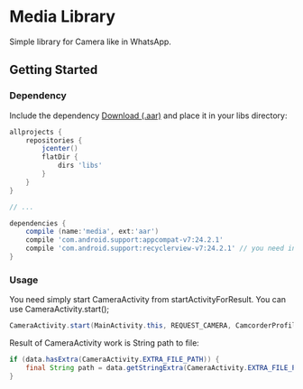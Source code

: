 # Media Library

Simple library for Camera like in WhatsApp. 

## Getting Started

### Dependency

Include the dependency [Download (.aar)](https://github.com/RollnCode/Media-Library/blob/master/release/library-release.aar) and place it in your libs directory:

```groovy
allprojects {
    repositories {
        jcenter()
        flatDir {
            dirs 'libs'
        }
    }
}

// ...

dependencies {
    compile (name:'media', ext:'aar')
    compile 'com.android.support:appcompat-v7:24.2.1'
    compile 'com.android.support:recyclerview-v7:24.2.1' // you need include this too
}
```

### Usage

You need simply start CameraActivity from startActivityForResult. You can use CameraActivity.start();

```java
CameraActivity.start(MainActivity.this, REQUEST_CAMERA, CamcorderProfile.QUALITY_720P);
```

Result of CameraActivity work is String path to file:

```java
if (data.hasExtra(CameraActivity.EXTRA_FILE_PATH)) {
	final String path = data.getStringExtra(CameraActivity.EXTRA_FILE_PATH);
}
```